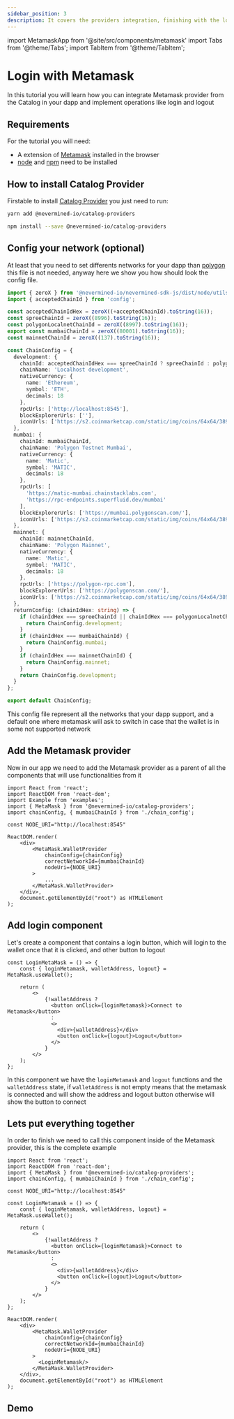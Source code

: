 ```yaml
---
sidebar_position: 3
description: It covers the providers integration, finishing with the login and logout with your Metamask wallet provider.
---
```


import MetamaskApp from '@site/src/components/metamask'
import Tabs from '@theme/Tabs';
import TabItem from '@theme/TabItem';

# Login with Metamask
In this tutorial you will learn how you can integrate Metamask provider from the Catalog in your dapp and implement operations like login and logout

## Requirements
For the tutorial you will need:

- A extension of [Metamask](https://metamask.io/) installed in the browser
- [node](https://nodejs.org/en/) and [npm](https://docs.npmjs.com/downloading-and-installing-node-js-and-npm) need to be installed

## How to install Catalog Provider
Firstable to install [Catalog Provider](../catalog/providers/README.md) you just need to run:

<Tabs>
  <TabItem label="yarn" value="yarn" default>

```bash
yarn add @nevermined-io/catalog-providers
```

  </TabItem>
  <TabItem label="npm" value="npm">

```bash
npm install --save @nevermined-io/catalog-providers
```
  </TabItem>
</Tabs>

## Config your network (optional)
At least that you need to set differents networks for your dapp than [polygon](https://polygon.technology/) this file is not needed, anyway here we show you how should look the config file.

```ts
import { zeroX } from '@nevermined-io/nevermined-sdk-js/dist/node/utils';
import { acceptedChainId } from 'config';

const acceptedChainIdHex = zeroX((+acceptedChainId).toString(16));
const spreeChainId = zeroX((8996).toString(16));
const polygonLocalnetChainId = zeroX((8997).toString(16));
export const mumbaiChainId = zeroX((80001).toString(16));
const mainnetChainId = zeroX((137).toString(16));

const ChainConfig = {
  development: {
    chainId: acceptedChainIdHex === spreeChainId ? spreeChainId : polygonLocalnetChainId,
    chainName: 'Localhost development',
    nativeCurrency: {
      name: 'Ethereum',
      symbol: 'ETH',
      decimals: 18
    },
    rpcUrls: ['http://localhost:8545'],
    blockExplorerUrls: [''],
    iconUrls: ['https://s2.coinmarketcap.com/static/img/coins/64x64/3890.png']
  },
  mumbai: {
    chainId: mumbaiChainId,
    chainName: 'Polygon Testnet Mumbai',
    nativeCurrency: {
      name: 'Matic',
      symbol: 'MATIC',
      decimals: 18
    },
    rpcUrls: [
      'https://matic-mumbai.chainstacklabs.com',
      'https://rpc-endpoints.superfluid.dev/mumbai'
    ],
    blockExplorerUrls: ['https://mumbai.polygonscan.com/'],
    iconUrls: ['https://s2.coinmarketcap.com/static/img/coins/64x64/3890.png']
  },
  mainnet: {
    chainId: mainnetChainId,
    chainName: 'Polygon Mainnet',
    nativeCurrency: {
      name: 'Matic',
      symbol: 'MATIC',
      decimals: 18
    },
    rpcUrls: ['https://polygon-rpc.com'],
    blockExplorerUrls: ['https://polygonscan.com/'],
    iconUrls: ['https://s2.coinmarketcap.com/static/img/coins/64x64/3890.png']
  },
  returnConfig: (chainIdHex: string) => {
    if (chainIdHex === spreeChainId || chainIdHex === polygonLocalnetChainId) {
      return ChainConfig.development;
    }
    if (chainIdHex === mumbaiChainId) {
      return ChainConfig.mumbai;
    }
    if (chainIdHex === mainnetChainId) {
      return ChainConfig.mainnet;
    }
    return ChainConfig.development;
  }
};

export default ChainConfig;
```

This config file represent all the networks that your dapp support, and a default one where metamask will ask to switch in case that the wallet is in some not supported network

## Add the Metamask provider
Now in our app we need to add the Metamask provider as a parent of all the components that will use functionalities from it

```tsx
import React from 'react';
import ReactDOM from 'react-dom';
import Example from 'examples';
import { MetaMask } from '@nevermined-io/catalog-providers';
import chainConfig, { mumbaiChainId } from './chain_config';

const NODE_URI="http://localhost:8545"

ReactDOM.render(
    <div>
        <MetaMask.WalletProvider
            chainConfig={chainConfig}
            correctNetworkId={mumbaiChainId}
            nodeUri={NODE_URI}
        >
            ...
        </MetaMask.WalletProvider>
    </div>,
    document.getElementById("root") as HTMLElement
);
```

## Add login component
Let's create a component that contains a login button, which will login to the wallet once that it is clicked, and other button to logout

```tsx
const LoginMetaMask = () => {
    const { loginMetamask, walletAddress, logout} = MetaMask.useWallet();

    return (
        <>
            {!walletAddress ?
              <button onClick={loginMetamask}>Connect to Metamask</button>
              : 
              <>
                <div>{walletAddress}</div>
                <button onClick={logout}>Logout</button>
              </>
            }
        </>
    );
};
```

In this component we have the `loginMetamask` and `logout` functions and the `walletAddress` state, if `walletAddress` is not empty means that the metamask is connected and will show the address and logout button otherwise will show the button to connect

## Lets put everything together
In order to finish we need to call this component inside of the Metamask provider, this is the complete example

```tsx
import React from 'react';
import ReactDOM from 'react-dom';
import { MetaMask } from '@nevermined-io/catalog-providers';
import chainConfig, { mumbaiChainId } from './chain_config';

const NODE_URI="http://localhost:8545"

const LoginMetamask = () => {
    const { loginMetamask, walletAddress, logout} = MetaMask.useWallet();

    return (
        <>
            {!walletAddress ?
              <button onClick={loginMetamask}>Connect to Metamask</button>
              : 
              <>
                <div>{walletAddress}</div>
                <button onClick={logout}>Logout</button>
              </>
            }
        </>
    );
};

ReactDOM.render(
    <div>
        <MetaMask.WalletProvider
            chainConfig={chainConfig}
            correctNetworkId={mumbaiChainId}
            nodeUri={NODE_URI}
        >
          <LoginMetamask/>
        </MetaMask.WalletProvider>
    </div>,
    document.getElementById("root") as HTMLElement
);
```

## Demo

<MetamaskApp/>